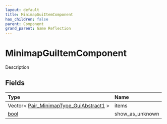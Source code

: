 ```yaml
---
layout: default
title: MinimapGuiItemComponent
has_children: false
parent: Component
grand_parent: Game Reflection
---
```

# MinimapGuiItemComponent
Description 

## Fields

| Type | Name |
|:-------------|:--------------|
| Vector< [Pair_MinimapType_GuiAbstract1](/docs/game-reflection/classes/pair__minimap_type__gui_abstract1) > | items |
| [bool](/docs/game-reflection/components/bool) | show_as_unknown |

